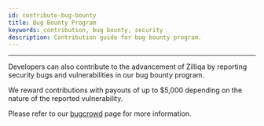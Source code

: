 ```yaml
---
id: contribute-bug-bounty
title: Bug Bounty Program
keywords: contribution, bug bounty, security
description: Contribution guide for bug bounty program.
---
```


---
Developers can also contribute to the advancement of Zilliqa by reporting security bugs and vulnerabilities in our bug bounty program.

We reward contributions with payouts of up to $5,000 depending on the nature of the reported vulnerability.

Please refer to our [bugcrowd](https://bugcrowd.com/zilliqa) page for more information.